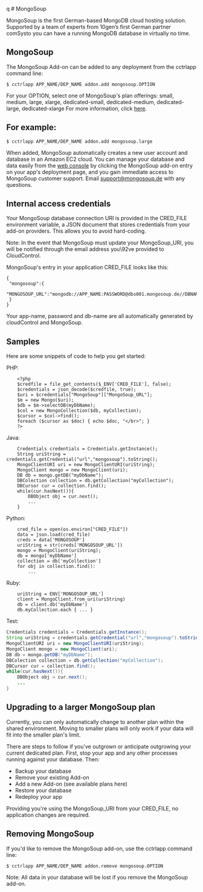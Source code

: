  q 		# MongoSoup

MongoSoup is the first German-based MongoDB cloud hosting solution. Supported by a team of experts from 10gen’s first German partner comSysto you can have a running MongoDB database in virtually no time.

## MongoSoup 

The MongoSoup Add-on can be added to any deployment from the cctrlapp command line:

~~~
$ cctrlapp APP_NAME/DEP_NAME addon.add mongosoup.OPTION
~~~

For your OPTION, select one of MongoSoup's plan offerings: small, medium, large, xlarge, dedicated-small, dedicated-medium, dedicated-large, dedicated-xlarge For more information, click [here](https://www.cloudcontrol.com/add-ons/mongosoup).

## For example:

~~~
$ cctrlapp APP_NAME/DEP_NAME addon.add mongosoup.large
~~~

When added, MongoSoup automatically creates a new user account and database in an Amazon EC2 cloud. You can manage your database and data easily from the [web console](https://console.cloudcontrolled.com/) by clicking the MongoSoup add-on entry on your app's deployment page, and you gain immediate access to MongoSoup customer support. Email [support@mongosoup.de](mailto:support@mongosoup.de) with any questions.

## Internal access credentials

Your MongoSoup database connection URI is provided in the CRED_FILE environment variable, a JSON document that stores credentials from your add-on providers. This allows you to avoid hard-coding.

Note: In the event that MongoSoup must update your MongoSoup_URI, you will be notified through the email address you\92ve provided to CloudControl.

MongoSoup's entry in your application CRED_FILE looks like this:

~~~
{
 "mongosoup":{
   "MONGOSOUP_URL":"mongodb://APP_NAME:PASSWORD@dbs001.mongosoup.de//DBNAME",
 }
}
~~~

Your app-name, password and db-name are all automatically generated by cloudControl and MongoSoup.

## Samples

Here are some snippets of code to help you get started:

PHP:

~~~
	<?php
	$credfile = file_get_contents($_ENV['CRED_FILE'], false);
	$credentials = json_decode($credfile, true);
	$uri = $credentials["MongoSoup"]["MongoSoup_URL"];
	$m = new Mongo($uri);
	$db = $m->selectDB(myDbName);
	$col = new MongoCollection($db, myCollection);
	$cursor = $col->find();
	foreach ($cursor as $doc) { echo $doc, "</br>"; }
	?> 
~~~

Java:

~~~
    Credentials credentials = Credentials.getInstance();
	String uriString = credentials.getCredential("url","mongosoup").toString();
	MongoClientURI uri = new MongoClientURI(uriString);
	MongoClient mongo = new MongoClient(uri);
	DB db = mongo.getDB("myDbName"); 
	DBColection collection = db.getCollection("myCollection");
	DBCursor cur = collection.find();
	while(cur.hasNext()){
		DBObject obj = cur.next();
		...
	}
~~~

Python:

~~~
	cred_file = open(os.environ["CRED_FILE"])
    data = json.load(cred_file)
    creds = data['MONGOSOUP']
    uriString = str(creds['MONGOSOUP_URL'])
    mongo = MongoClient(uriString);
    db = mongo['myDbName']
    collection = db['myCollection']
    for obj in collection.find():
		...   
~~~

Ruby:

~~~
	uriString = ENV['MONGOSOUP_URL']
	client = MongoClient.from_uri(uriString)
	db = client.db('myDbName')
	db.myCollection.each { ... }
~~~

Test:

```java
Credentials credentials = Credentials.getInstance();
String uriString = credentials.getCredential("url","mongosoup").toString();
MongoClientURI uri = new MongoClientURI(uriString);
MongoClient mongo = new MongoClient(uri);
DB db = mongo.getDB("myDbName"); 
DBColection collection = db.getCollection("myCollection");
DBCursor cur = collection.find();
while(cur.hasNext()){
	DBObject obj = cur.next();
	...
}
```

## Upgrading to a larger MongoSoup plan

Currently, you can only automatically change to another plan within the shared environment. Moving to smaller plans will only work if your data will fit into the smaller plan's limit. 

There are steps to follow if you've outgrown or anticipate outgrowing your current dedicated plan. First, stop your app and any other processes running against your database. Then:

* Backup your database 
* Remove your existing Add-on 
* Add a new Add-on (see available plans here) 
* Restore your database 
* Redeploy your app

Providing you're using the MongoSoup_URI from your CRED_FILE, no application changes are required.

## Removing MongoSoup

If you'd like to remove the MongoSoup add-on, use the cctrlapp command line:

~~~
$ cctrlapp APP_NAME/DEP_NAME addon.remove mongosoup.OPTION
~~~

Note: All data in your database will be lost if you remove the MongoSoup add-on.
